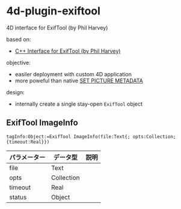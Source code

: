 # 4d-plugin-exiftool
4D interface for ExifTool (by Phil Harvey)

based on:

* [C++ Interface for ExifTool (by Phil Harvey)](https://exiftool.org/cpp_exiftool/)

objective:

* easiler deployment with custom 4D application
* more poweful than native [SET PICTURE METADATA](https://doc.4d.com/4Dv19/4D/19.1/SET-PICTURE-METADATA.301-5652803.en.html)

design:

* internally create a single stay-open `ExifTool` object

## ExifTool ImageInfo

```4d
tagInfo:Object:=ExifTool ImageInfo(file:Text{; opts:Collection; {timeout:Real}})
```

|パラメーター|データ型|説明|
|-|-|-|
|file|Text||
|opts|Collection||
|timeout|Real||
|status|Object||
